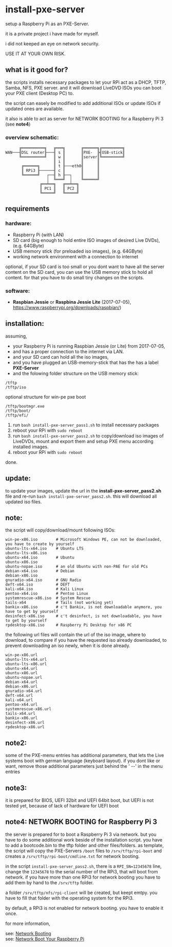 # install-pxe-server
setup a Raspberry Pi as an PXE-Server.

it is a private project i have made for myself.

i did not keeped an eye on network security.

USE IT AT YOUR OWN RISK.

## what is it good for?
the scripts installs necessary packages to let your RPi act as a DHCP, TFTP, Samba, NFS, PXE server.
and it will download LiveDVD ISOs you can boot your PXE client (Desktop PC) to.

the script can easely be modified to add additional ISOs or update ISOs if updated ones are available.

it also is able to act as server for NETWORK BOOTING for a Raspberry Pi 3 (see **note4**)

### overview schematic:
```
      ╔══════════╗   ╔═══╗       ╔══════╗╔═════════╗
WAN───╢DSL router╟───╢ s ║       ║PXE-  ╠╣USB-stick║
      ╚══════════╝   ║ w ║       ║server║╚═════════╝
                     ║ i ║       ║      ║
       ╔══════╗      ║ t ╟───eth0╢      ║
       ║ RPi3 ╟──────╢ c ║       ║      ║
       ╚══════╝   ┌──╢ h ╟──┐    ║      ║
                  │  ╚═══╝  │    ╚══════╝
               ╔══╧══╗   ╔══╧══╗
               ║ PC1 ║   ║ PC2 ║
               ╚═════╝   ╚═════╝
```

## requirements
### hardware:
- Raspberry Pi (with LAN)
- SD card (big enough to hold entire ISO images of desired Live DVDs), (e.g. 64GByte)
- USB memory stick (for preloaded iso images), (e.g. 64GByte)
- working network environment with a connection to internet

optional, if your SD card is too small or you dont want to have all the server content on the SD card, you can use the USB memory stick to hold all content. for that you have to do small tiny changes on the scripts.

### software:
- **Raspbian Jessie** or **Raspbina Jessie Lite** (2017-07-05), https://www.raspberrypi.org/downloads/raspbian/)

## installation:
assuming,
- your Raspberry Pi is running Raspbian Jessie (or Lite) from 2017-07-05,
- and has a proper connection to the internet via LAN.
- and your SD card can hold all the iso images,
- and you have plugged an USB-memory-stick that has the has a label **PXE-Server**
- and the folowing folder structure on the USB memory stick:
```
/tftp
/tftp/iso
```

optional structure for win-pe pxe boot
```
/tftp/bootmgr.exe
/tftp/boot/
/tftp/efi/
```

1. run `bash install-pxe-server_pass1.sh` to install necessary packages
2. reboot your RPi with `sudo reboot`
3. run `bash install-pxe-server_pass2.sh` to copy/download iso images of LiveDVDs, mount and export them and setup PXE menu according installed images.
4. reboot your RPi with `sudo reboot`

done.

## update:
to update your images, update the url in the **install-pxe-server_pass2.sh** file and re-run `bash install-pxe-server_pass2.sh`.
this will download all updated iso files.

## note:
the script will copy/download/mount following ISOs:
```
win-pe-x86.iso        # Microsoft Windows PE, can not be downloaded, you have to create by yourself
ubuntu-lts-x64.iso    # Ubuntu LTS
ubuntu-lts-x86.iso
ubuntu-x64.iso        # Ubuntu
ubuntu-x86.iso
ubuntu-nopae.iso      # an old Ubuntu with non-PAE for old PCs
debian-x64.iso        # Debian
debian-x86.iso
gnuradio-x64.iso      # GNU Radio
deft-x64.iso          # DEFT
kali-x64.iso          # Kali Linux
pentoo-x64.iso        # Pentoo Linux
systemrescue-x86.iso  # System Rescue
tails-x64             # Tails (not working yet)
bankix-x86.iso        # c't Bankix, is not downloadable anymore, you have to get by yourself
desinfect-x86.iso     # c't desinfect, is not downloadable, you have to get by yourself
rpdesktop-x86.iso     # Raspberry Pi Desktop for x86 PC
```

the following url files will contain the url of the iso image, where to download, to compare if you have the requested iso already downloaded, to prevent downloading an iso newly, when it is done already.
```
win-pe-x86.url
ubuntu-lts-x64.url
ubuntu-lts-x86.url
ubuntu-x64.url
ubuntu-x86.url
ubuntu-nopae.url
debian-x64.url
debian-x86.url
gnuradio-x64.url
deft-x64.url
kali-x64.url
pentoo-x64.url
systemrescue-x86.url
tails-x64.url
bankix-x86.url
desinfect-x86.url
rpdesktop-x86.url
```
## note2:
some of the PXE-menu entries has additional parameters, that lets the Live systems boot with german language (keyboard layout).
if you dont like or want, remove those additional parameters just behind the ' --' in the menu entries

## note3:
it is prepared for BIOS, UEFI 32bit and UEFI 64bit boot, but UEFI is not tested yet, because of lack of hardware for UEFI boot

## note4: NETWORK BOOTING for Raspberry Pi 3
the server is prepared for to boot a Raspberry Pi 3 via network.
but you have to do some additional work beside of the installation script.
you have to add a bootcode.bin to the tftp folder and other files/folders.
as template, the script will copy the PXE-Servers ```/boot``` files to ```/srv/tftp/rpi-boot``` and creates a ```/srv/tftp/rpi-boot/cmdline.txt``` for network booting.

in the script ```install-pxe-server_pass2.sh```, there is a ```RPI_SN=12345678``` line, change the ```12345678``` to the serial number of the RPi3, that will boot from network. if you have more than one RPi3 for network booting you have to add them by hand to the ```/srv/tftp``` folder.

a folder ```/srv/tftp/nfs/rpi-client``` will be created, but keept emtpy. you have to fill that folder with the operating system for the RPi3.

by default, a RPi3 is not enabled for network booting. you have to enable it once.

for more information,

see: [Network Booting](https://www.raspberrypi.org/documentation/hardware/raspberrypi/bootmodes/net.md)<br/>
see: [Network Boot Your Raspberry Pi](https://www.raspberrypi.org/documentation/hardware/raspberrypi/bootmodes/net_tutorial.md)
